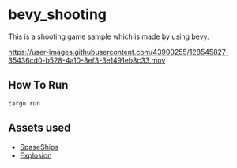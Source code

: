 # bevy_shooting

This is a shooting game sample which is made by using [bevy](https://github.com/bevyengine/bevy).


https://user-images.githubusercontent.com/43900255/128545827-35436cd0-b528-4a10-8ef3-3e1491eb8c33.mov



## How To Run

```
cargo run
```

## Assets used

- [SpaseShips](https://opengameart.org/content/spaceships-32x32)
- [Explosion](https://opengameart.org/content/explosion)
